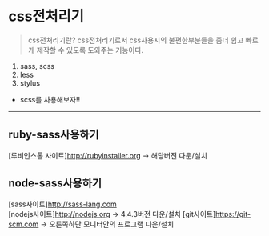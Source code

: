 # css전처리기
> css전처리기란?
css전처리기로서 css사용시의 불편한부분들을 좀더 쉽고 빠르게 제작할 수 있도록 도와주는 기능이다.
1. sass, scss
2. less
3. stylus

* scss를 사용해보자!!
___
## ruby-sass사용하기
[루비인스톨 사이트]http://rubyinstaller.org -> 해당버전 다운/설치

## node-sass사용하기
[sass사이트]http://sass-lang.com  
[nodejs사이트]http://nodejs.org -> 4.4.3버전 다운/설치
[git사이트]https://git-scm.com -> 오른쪽하단 모니터안의 프로그램 다운/설치









